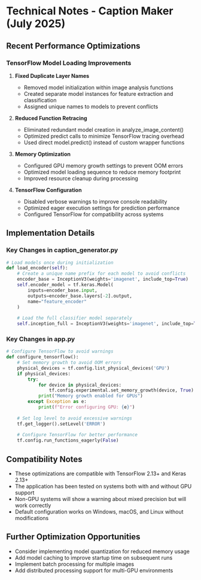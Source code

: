 # Technical Notes - Caption Maker (July 2025)

## Recent Performance Optimizations

### TensorFlow Model Loading Improvements

1. **Fixed Duplicate Layer Names**
   - Removed model initialization within image analysis functions
   - Created separate model instances for feature extraction and classification
   - Assigned unique names to models to prevent conflicts

2. **Reduced Function Retracing**
   - Eliminated redundant model creation in analyze_image_content()
   - Optimized predict calls to minimize TensorFlow tracing overhead
   - Used direct model.predict() instead of custom wrapper functions

3. **Memory Optimization**
   - Configured GPU memory growth settings to prevent OOM errors
   - Optimized model loading sequence to reduce memory footprint
   - Improved resource cleanup during processing

4. **TensorFlow Configuration**
   - Disabled verbose warnings to improve console readability
   - Optimized eager execution settings for prediction performance
   - Configured TensorFlow for compatibility across systems

## Implementation Details

### Key Changes in caption_generator.py

```python
# Load models once during initialization
def load_encoder(self):
    # Create a unique name prefix for each model to avoid conflicts
    encoder_base = InceptionV3(weights='imagenet', include_top=True)
    self.encoder_model = tf.keras.Model(
        inputs=encoder_base.input, 
        outputs=encoder_base.layers[-2].output,
        name="feature_encoder"
    )
    
    # Load the full classifier model separately
    self.inception_full = InceptionV3(weights='imagenet', include_top=True)
```

### Key Changes in app.py

```python
# Configure TensorFlow to avoid warnings
def configure_tensorflow():
    # Set memory growth to avoid OOM errors
    physical_devices = tf.config.list_physical_devices('GPU')
    if physical_devices:
        try:
            for device in physical_devices:
                tf.config.experimental.set_memory_growth(device, True)
            print("Memory growth enabled for GPUs")
        except Exception as e:
            print(f"Error configuring GPU: {e}")
    
    # Set log level to avoid excessive warnings
    tf.get_logger().setLevel('ERROR')
    
    # Configure TensorFlow for better performance
    tf.config.run_functions_eagerly(False)
```

## Compatibility Notes

- These optimizations are compatible with TensorFlow 2.13+ and Keras 2.13+
- The application has been tested on systems both with and without GPU support
- Non-GPU systems will show a warning about mixed precision but will work correctly
- Default configuration works on Windows, macOS, and Linux without modifications

## Further Optimization Opportunities

- Consider implementing model quantization for reduced memory usage
- Add model caching to improve startup time on subsequent runs
- Implement batch processing for multiple images
- Add distributed processing support for multi-GPU environments
